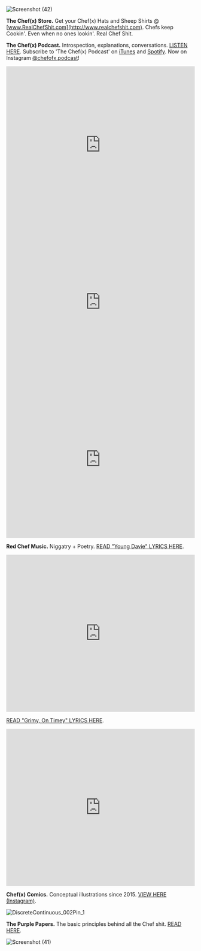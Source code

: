 ![Screenshot (42)](https://user-images.githubusercontent.com/25256570/63829818-63f9df80-c91f-11e9-8613-6509c6cfada5.png)

**The Chef(x) Store.** Get your Chef(x) Hats and Sheep Shirts @ [www.RealChefShit.com](http://www.realchefshit.com). 
Chefs keep Cookin'. Even when no ones lookin'. Real Chef Shit.

**The Chef(x) Podcast.** Introspection, explanations, conversations. 
[LISTEN HERE](https://www.youtube.com/playlist?list=PLpf-EegYnknQoeSkuJC-Tj7xEVUT-hO1a). Subscribe to 'The Chef(x) Podcast' on [iTunes](https://itunes.apple.com/us/podcast/the-chef-x-podcast/id1304107115?mt=2) and [Spotify](https://open.spotify.com/show/2621Jbw5efMNSr9MeSAR7M). Now on Instagram [@chefofx.podcast](https://www.instagram.com/chefofx.podcast/?hl=en)!

<iframe width="100%" height="420" src="https://www.youtube.com/embed/43CX_yflWjI" frameborder="0" allow="accelerometer; autoplay; encrypted-media; gyroscope; picture-in-picture" allowfullscreen></iframe>

<iframe width="100%" height="420" src="https://www.youtube.com/embed/5I0UFEAMZnY" frameborder="0" allow="accelerometer; autoplay; encrypted-media; gyroscope; picture-in-picture" allowfullscreen></iframe>

<iframe width="100%" height="420" src="https://www.youtube.com/embed/XWmsf7_eDBE" frameborder="0" allow="accelerometer; autoplay; encrypted-media; gyroscope; picture-in-picture" allowfullscreen></iframe>

**Red Chef Music.** Niggatry + Poetry. 
[READ "Young Davie" LYRICS HERE](https://drive.google.com/open?id=1HRZi_AzJCcCYo2ASIFQj92sKwpOQ4GPY).


<iframe width="100%" height="420" src="https://www.youtube.com/embed/I1Afki_yZJw" frameborder="0" allow="accelerometer; autoplay; encrypted-media; gyroscope; picture-in-picture" allowfullscreen></iframe>

[READ "Grimy, On Timey" LYRICS HERE](https://drive.google.com/open?id=19FhazVYzeHnSYLn3CVr_qpf_rfX84Km6).

<iframe width="100%" height="420" src="https://www.youtube.com/embed/ieA2Si4TwOk" frameborder="0" allow="accelerometer; autoplay; encrypted-media; gyroscope; picture-in-picture" allowfullscreen></iframe>

**Chef(x) Comics.** Conceptual illustrations since 2015. [VIEW HERE (Instagram)](https://www.instagram.com/chefofx/?hl=en).

![DiscreteContinuous_002Pin_1](https://user-images.githubusercontent.com/25256570/63497391-7fc13980-c478-11e9-9167-feaada70162d.png)


**The Purple Papers.** The basic principles behind all the Chef shit. [READ HERE](https://drive.google.com/open?id=1eIErGm1g7K4sz4WCqiIOiKoobbV-yN7-).  

![Screenshot (41)](https://user-images.githubusercontent.com/25256570/63829817-63614900-c91f-11e9-89be-9d4bfb09b49c.png)

